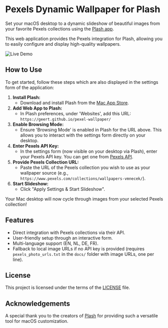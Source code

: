 # Pexels Dynamic Wallpaper for Plash

Set your macOS desktop to a dynamic slideshow of beautiful images from your favorite Pexels collections using the [Plash app](https://apps.apple.com/us/app/plash/id1494023538?mt=12).

This web application provides the Pexels integration for Plash, allowing you to easily configure and display high-quality wallpapers.

![Live Demo](https://geert.github.io/pexel-wallpaper/)

## How to Use

To get started, follow these steps which are also displayed in the settings form of the application:

1.  **Install Plash:**
    *   Download and install Plash from the [Mac App Store](https://apps.apple.com/us/app/plash/id1494023538?mt=12).
2.  **Add Web App to Plash:**
    *   In Plash preferences, under 'Websites', add this URL: `https://geert.github.io/pexel-wallpaper/`
3.  **Enable Browsing Mode:**
    *   Ensure 'Browsing Mode' is enabled in Plash for the URL above. This allows you to interact with the settings form directly on your desktop.
4.  **Enter Pexels API Key:**
    *   In the settings form (now visible on your desktop via Plash), enter your Pexels API key. You can get one from [Pexels API](https://www.pexels.com/api/key/).
5.  **Provide Pexels Collection URL:**
    *   Paste the URL of the Pexels collection you wish to use as your wallpaper source (e.g., `https://www.pexels.com/collections/wallpapers-vmnecek/`).
6.  **Start Slideshow:**
    *   Click "Apply Settings & Start Slideshow".

Your Mac desktop will now cycle through images from your selected Pexels collection!

## Features

*   Direct integration with Pexels collections via their API.
*   User-friendly setup through an interactive form.
*   Multi-language support (EN, NL, DE, FR).
*   Fallback to local image URLs if no API key is provided (requires `pexels_photo_urls.txt` in the `docs/` folder with image URLs, one per line).

## License

This project is licensed under the terms of the [LICENSE](LICENSE) file.

## Acknowledgements

A special thank you to the creators of [Plash](https://sindresorhus.com/plash) for providing such a versatile tool for macOS customization.
